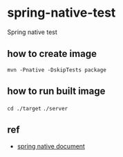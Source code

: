 # spring-native-test
Spring native test

## how to create image
`mvn -Pnative -DskipTests package`

## how to run built image
`cd ./target` 
`./server`

## ref 
* [spring native document](https://docs.spring.io/spring-native/docs/current/reference/htmlsingle/)
